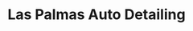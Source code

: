 ---
title: "Las Palmas Auto Detailing"
url: /san-juan/las-palmas-auto-detailing/
shop: Autowerkstatt
---
